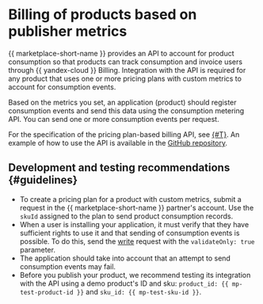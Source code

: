 # Billing of products based on publisher metrics

{{ marketplace-short-name }} provides an API to account for product consumption so that products can track consumption and invoice users through {{ yandex-cloud }} Billing. Integration with the API is required for any product that uses one or more pricing plans with custom metrics to account for consumption events.

Based on the metrics you set, an application (product) should register consumption events and send this data using the consumption metering API. You can send one or more consumption events per request.

For the specification of the pricing plan-based billing API, see [{#T}](api-ref/index.md). An example of how to use the API is available in the [GitHub repository](https://github.com/yandex-cloud/python-sdk/tree/master/examples/marketplace/metering-api).

## Development and testing recommendations {#guidelines}

* To create a pricing plan for a product with custom metrics, submit a request in the {{ marketplace-short-name }} partner's account. Use the `skuId` assigned to the plan to send product consumption records.
* When a user is installing your application, it must verify that they have sufficient rights to use it and that sending of consumption events is possible. To do this, send the [write](api-ref/ImageProductUsage/write.md) request with the `validateOnly: true` parameter.
* The application should take into account that an attempt to send consumption events may fail.
* Before you publish your product, we recommend testing its integration with the API using a demo product's ID and sku: `product_id: {{ mp-test-product-id }}` and `sku_id: {{ mp-test-sku-id }}`.

